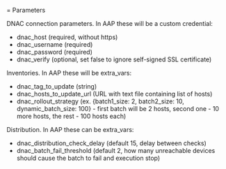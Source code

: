 = Parameters

DNAC connection parameters. In AAP these will be a custom credential:
- dnac_host (required, without https)
- dnac_username (required)
- dnac_password (required)
- dnac_verify (optional, set false to ignore self-signed SSL certificate)

Inventories. In AAP these will be extra_vars:
- dnac_tag_to_update (string)
- dnac_hosts_to_update_url (URL with text file containing list of hosts)
- dnac_rollout_strategy (ex. {batch1_size: 2, batch2_size: 10, dynamic_batch_size: 100} - first batch will be 2 hosts, second one - 10 more hosts, the rest - 100 hosts each)

Distribution. In AAP these can be extra_vars:
- dnac_distribution_check_delay (default 15, delay between checks)
- dnac_batch_fail_threshold (default 2, how many unreachable devices should cause the batch to fail and execution stop)
